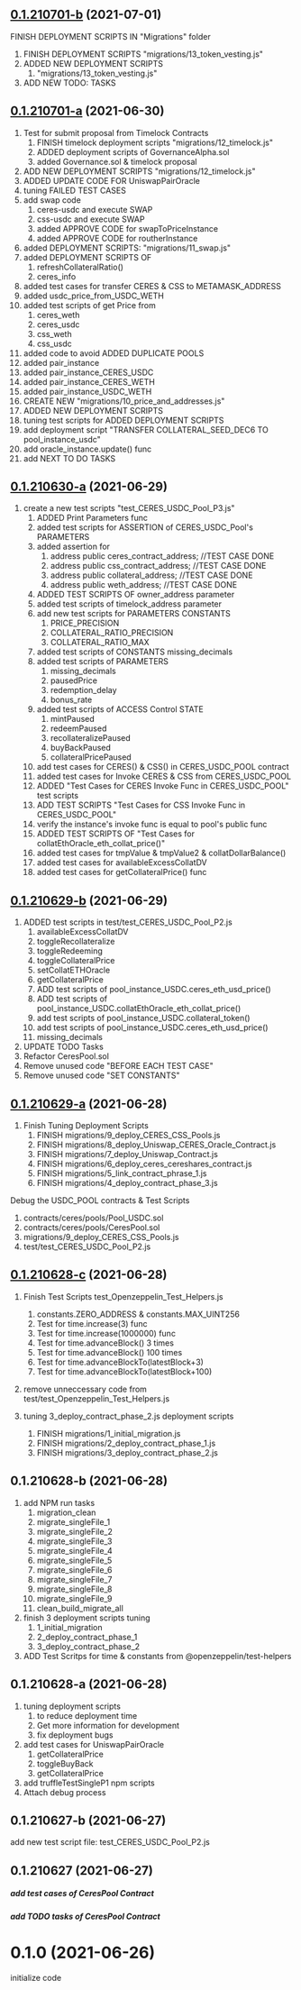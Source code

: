 ## [0.1.210701-b](https://github.com/Ceres-Coin/SmartContract/compare/0.1.210701-a...0.1.210701-b) (2021-07-01)
FINISH DEPLOYMENT SCRIPTS IN "Migrations" folder
1. FINISH DEPLOYMENT SCRIPTS "migrations/13_token_vesting.js"
2. ADDED NEW DEPLOYMENT SCRIPTS
   1. "migrations/13_token_vesting.js"
3. ADD NEW TODO: TASKS

<!-- TODO:  ADD More Test Scripts under "Test" folder -->


## [0.1.210701-a](https://github.com/Ceres-Coin/SmartContract/compare/0.1.210630-a...0.1.210701-a) (2021-06-30)
1. Test for submit proposal from Timelock Contracts
   1. FINISH timelock deployment scripts "migrations/12_timelock.js"
   2. ADDED deployment scripts of GovernanceAlpha.sol
   3. added Governance.sol & timelock proposal
2. ADD NEW DEPLOYMENT SCRIPTS "migrations/12_timelock.js"
3. ADDED UPDATE CODE FOR UniswapPairOracle
4. tuning FAILED TEST CASES
5. add swap code
   1. ceres-usdc and execute SWAP
   2. css-usdc and execute SWAP
   3. added APPROVE CODE for swapToPriceInstance
   4. added APPROVE CODE for routherInstance
6. added DEPLOYMENT SCRIPTS: "migrations/11_swap.js"
7. added DEPLOYMENT SCRIPTS OF
   1. refreshCollateralRatio()
   2. ceres_info
8. added test cases for transfer CERES & CSS to METAMASK_ADDRESS
9. added usdc_price_from_USDC_WETH
10. added test scripts of get Price from
    1. ceres_weth
    2.  ceres_usdc
    3.  css_weth
    4.  css_usdc
11. added code to avoid ADDED DUPLICATE POOLS
12. added pair_instance
   1. added pair_instance_CERES_USDC
   2. added pair_instance_CERES_WETH
   3. added pair_instance_USDC_WETH
13. CREATE NEW "migrations/10_price_and_addresses.js"
14. ADDED NEW DEPLOYMENT SCRIPTS
15. tuning test scripts for ADDED DEPLOYMENT SCRIPTS
16. add deployment script "TRANSFER COLLATERAL_SEED_DEC6 TO pool_instance_usdc"
17. add oracle_instance.update() func
18. add NEXT TO DO TASKS

<!-- Next Release: add other deployment scritps -->


## [0.1.210630-a](https://github.com/Ceres-Coin/SmartContract/compare/0.1.210628-b...0.1.210630-a) (2021-06-29)
1. create a new test scripts "test_CERES_USDC_Pool_P3.js"
   1. ADDED Print Parameters func
   2. added test scripts for ASSERTION of CERES_USDC_Pool's PARAMETERS
   3. added assertion for
      1. address public ceres_contract_address; //TEST CASE DONE
      2. address public css_contract_address; //TEST CASE DONE
      3. address public collateral_address; //TEST CASE DONE
      4. address public weth_address; //TEST CASE DONE
   4. ADDED TEST SCRIPTS OF owner_address parameter
   5. added test scripts of timelock_address parameter
   6. add new test scripts for PARAMETERS CONSTANTS
      1. PRICE_PRECISION
      2. COLLATERAL_RATIO_PRECISION
      3. COLLATERAL_RATIO_MAX
   7. added test scripts of CONSTANTS missing_decimals
   8. added test scripts of PARAMETERS
      1. missing_decimals
      2. pausedPrice
      3. redemption_delay
      4. bonus_rate
   9. added test scripts of ACCESS Control STATE
      1.  mintPaused
      2.  redeemPaused
      3.  recollateralizePaused
      4.  buyBackPaused
      5.  collateralPricePaused
   10. add test cases for CERES() & CSS() in CERES_USDC_POOL contract
   11. added test cases for Invoke CERES & CSS from CERES_USDC_POOL
   12. ADDED "Test Cases for CERES Invoke Func in CERES_USDC_POOL" test scripts
   13. ADD TEST SCRIPTS "Test Cases for CSS Invoke Func in CERES_USDC_POOL"
   14. verify the instance's invoke func is equal to pool's public func
   15. ADDED TEST SCRIPTS OF "Test Cases for collatEthOracle_eth_collat_price()"
   16. added test cases for tmpValue & tmpValue2 & collatDollarBalance()
   17. added test cases for availableExcessCollatDV
   18. added test cases for getCollateralPrice() func

<!-- Next Release: Continue to Investigate the Contract Code and Deployment Scripts -->


## [0.1.210629-b](https://github.com/Ceres-Coin/SmartContract/compare/0.1.210628-b...0.1.210629-b) (2021-06-29)
1. ADDED test scripts in test/test_CERES_USDC_Pool_P2.js
   1. availableExcessCollatDV
   2. toggleRecollateralize
   3. toggleRedeeming
   4. toggleCollateralPrice
   5. setCollatETHOracle
   6. getCollateralPrice
   7. ADD test scripts of pool_instance_USDC.ceres_eth_usd_price()
   8. ADD test scripts of pool_instance_USDC.collatEthOracle_eth_collat_price()
   9. add test scripts of pool_instance_USDC.collateral_token()
   10. add test scripts of pool_instance_USDC.ceres_eth_usd_price()
   11. missing_decimals
2. UPDATE TODO Tasks
3. Refactor CeresPool.sol
4. Remove unused code "BEFORE EACH TEST CASE"
5. Remove unused code "SET CONSTANTS"


## [0.1.210629-a](https://github.com/Ceres-Coin/SmartContract/compare/0.1.210628-b...0.1.210629-a) (2021-06-28)
1. Finish Tuning Deployment Scripts
   1. FINISH migrations/9_deploy_CERES_CSS_Pools.js
   2. FINISH migrations/8_deploy_Uniswap_CERES_Oracle_Contract.js
   3. FINISH migrations/7_deploy_Uniswap_Contract.js
   4. FINISH migrations/6_deploy_ceres_cereshares_contract.js
   5. FINISH migrations/5_link_contract_phrase_1.js
   6. FINISH migrations/4_deploy_contract_phase_3.js

Debug the USDC_POOL contracts & Test Scripts
   1. contracts/ceres/pools/Pool_USDC.sol
   2. contracts/ceres/pools/CeresPool.sol
   3. migrations/9_deploy_CERES_CSS_Pools.js
   4. test/test_CERES_USDC_Pool_P2.js


## [0.1.210628-c](https://github.com/Ceres-Coin/SmartContract/compare/0.1.210628-b...0.1.210628-c) (2021-06-28)
1. Finish Test Scripts test_Openzeppelin_Test_Helpers.js
   1. constants.ZERO_ADDRESS & constants.MAX_UINT256
   2. Test for time.increase(3) func
   3. Test for time.increase(1000000) func
   4. Test for time.advanceBlock() 3 times
   5. Test for time.advanceBlock() 100 times
   6. Test for time.advanceBlockTo(latestBlock+3)
   7. Test for time.advanceBlockTo(latestBlock+100)

2. remove unneccessary code from test/test_Openzeppelin_Test_Helpers.js
3. tuning 3_deploy_contract_phase_2.js deployment scripts
   1. FINISH migrations/1_initial_migration.js
   2. FINISH migrations/2_deploy_contract_phase_1.js
   3. FINISH migrations/3_deploy_contract_phase_2.js

<!-- Next Release: Continue to Tuning deployment scripts under MIGRATIONS folders -->



## 0.1.210628-b (2021-06-28)
1. add NPM run tasks
   1. migration_clean
   2. migrate_singleFile_1
   3. migrate_singleFile_2
   4. migrate_singleFile_3
   5. migrate_singleFile_4
   6. migrate_singleFile_5
   7. migrate_singleFile_6
   8. migrate_singleFile_7
   9. migrate_singleFile_8
   10. migrate_singleFile_9
   11. clean_build_migrate_all
2. finish 3 deployment scripts tuning
   1. 1_initial_migration
   2. 2_deploy_contract_phase_1
   3. 3_deploy_contract_phase_2
3. ADD Test Scritps for time & constants from @openzeppelin/test-helpers


## 0.1.210628-a (2021-06-28)
1. tuning deployment scripts
   1. to reduce deployment time
   2. Get more information for development
   3. fix deployment bugs
2. add test cases for UniswapPairOracle
   1. getCollateralPrice
   2. toggleBuyBack
   3. getCollateralPrice
3. add truffleTestSingleP1 npm scripts
4. Attach debug process


## 0.1.210627-b (2021-06-27)
add new test script file: test_CERES_USDC_Pool_P2.js


## 0.1.210627 (2021-06-27)
##### add test cases of CeresPool Contract
##### add TODO tasks of CeresPool Contract



# 0.1.0 (2021-06-26)
initialize code





